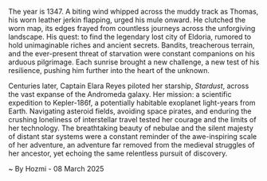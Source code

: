 
The year is 1347.  A biting wind whipped across the muddy track as Thomas, his worn leather jerkin flapping, urged his mule onward.  He clutched the worn map, its edges frayed from countless journeys across the unforgiving landscape.  His quest: to find the legendary lost city of Eldoria, rumored to hold unimaginable riches and ancient secrets. Bandits, treacherous terrain, and the ever-present threat of starvation were constant companions on his arduous pilgrimage. Each sunrise brought a new challenge, a new test of his resilience, pushing him further into the heart of the unknown.

Centuries later, Captain Elara Reyes piloted her starship, *Stardust*, across the vast expanse of the Andromeda galaxy.  Her mission: a scientific expedition to Kepler-186f, a potentially habitable exoplanet light-years from Earth.  Navigating asteroid fields, avoiding space pirates, and enduring the crushing loneliness of interstellar travel tested her courage and the limits of her technology.  The breathtaking beauty of nebulae and the silent majesty of distant star systems were a constant reminder of the awe-inspiring scale of her adventure, an adventure far removed from the medieval struggles of her ancestor, yet echoing the same relentless pursuit of discovery.

~ By Hozmi - 08 March 2025
